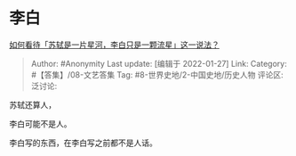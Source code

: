 # 李白
[如何看待「苏轼是一片星河，李白只是一颗流星」这一说法？](https://www.zhihu.com/question/387179806/answer/1281821916)

> Author: #Anonymity
> Last update: [编辑于 2022-01-27]
> Link:
> Category: #【答集】/08-文艺答集
> Tag: #8-世界史地/2-中国史地/历史人物
> 评论区:
> 泛讨论:

苏轼还算人，

李白可能不是人。

李白写的东西，在李白写之前都不是人话。
